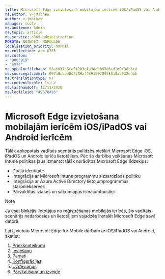 ```yaml
---
title: Microsoft Edge izvietošana mobilajām ierīcēm iOS/iPadOS vai Android ierīcēm
ms.author: v-jmathew
author: v-jmathew
manager: scotv
ms.audience: Admin
ms.topic: article
ms.service: o365-administration
ROBOTS: NOINDEX, NOFOLLOW
localization_priority: Normal
ms.collection: Adm_O365
ms.custom:
- "9003919"
- "6974"
ms.openlocfilehash: 98ab637b6ca0f2b3cfa98ae897d6ed1d9f36c3cd
ms.sourcegitcommit: 097a8cabe0d2280af489159789988a0ab532dabb
ms.translationtype: MT
ms.contentlocale: lv-LV
ms.lasthandoff: 12/11/2020
ms.locfileid: "49678456"
---
```

# <a name="deploy-microsoft-edge-for-mobile-for-iosipados-or-android"></a>Microsoft Edge izvietošana mobilajām ierīcēm iOS/iPadOS vai Android ierīcēm

Tālāk apkopotais vadītais scenārijs palīdzēs piešķirt Microsoft Edge iOS, iPadOS un Android ierīču lietotājiem. Pēc šo darbību veikšanas Microsoft Intune politikas ļaus izmantot tālāk norādītos Microsoft Edge līdzekļus:

- Duālā identitāte
- Integrācija ar Microsoft Intune programmu aizsardzības politiku
- Integrācija ar Azure Active Directory lietojumprogrammas starpniekserveri
- Pārvaldītas izlases un sākumlapas īsinājumtaustiņi

> [!NOTE]
> Ja esat bloķējis lietotājus no reģistrēšanas mobilajās ierīcēs, šis vadītais scenārijs nedarbosies un lietotājiem vajadzēs instalēt Microsoft Edge savā datorā.

Lai izvietotu Microsoft Edge for Mobile darbam ar iOS/iPadOS vai Android, skatiet:

1. [Priekšnoteikumi](https://go.microsoft.com/fwlink/?linkid=2133027)
2. [Ieviešanu](https://go.microsoft.com/fwlink/?linkid=2133520)
3. [Pamati](https://go.microsoft.com/fwlink/?linkid=2133421)
4. [Konfigurācijas](https://go.microsoft.com/fwlink/?linkid=2133521)
5. [Uzdevumus](https://go.microsoft.com/fwlink/?linkid=2132869)
6. [Pārskatīšana un izveide](https://go.microsoft.com/fwlink/?linkid=2133522)
